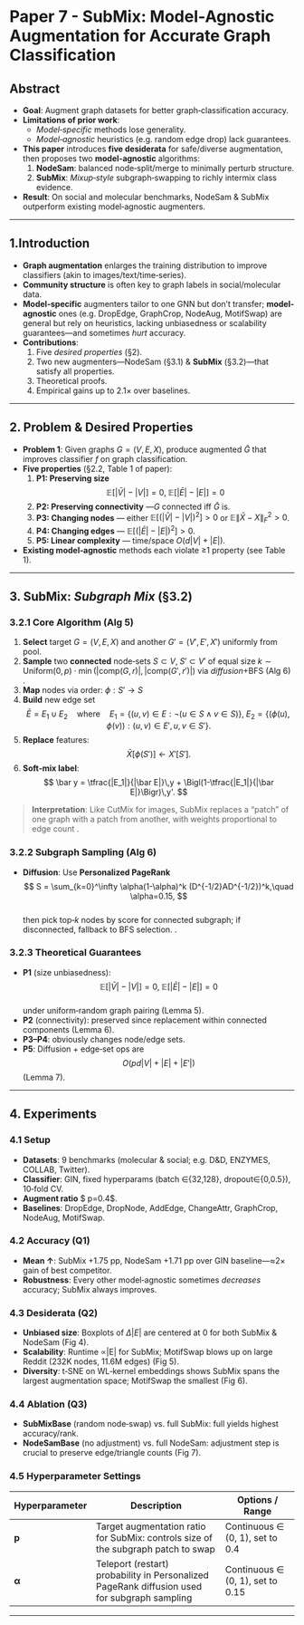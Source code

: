 # Paper 7 - SubMix: Model-Agnostic Augmentation for Accurate Graph Classification

## Abstract  
- **Goal**: Augment graph datasets for better graph‐classification accuracy.  
- **Limitations of prior work**:  
  - *Model‐specific* methods lose generality.  
  - *Model‐agnostic* heuristics (e.g. random edge drop) lack guarantees.  
- **This paper** introduces **five desiderata** for safe/diverse augmentation, then proposes two **model‐agnostic** algorithms:  
  1. **NodeSam**: balanced node‐split/merge to minimally perturb structure.  
  2. **SubMix**: *Mixup‑style* subgraph‐swapping to richly intermix class evidence.   
- **Result**: On social and molecular benchmarks, NodeSam & SubMix outperform existing model‐agnostic augmenters.

---

## 1.Introduction  
- **Graph augmentation** enlarges the training distribution to improve classifiers (akin to images/text/time‐series).  
- **Community structure** is often key to graph labels in social/molecular data.  
- **Model‐specific** augmenters tailor to one GNN but don’t transfer; **model‐agnostic** ones (e.g. DropEdge, GraphCrop, NodeAug, MotifSwap) are general but rely on heuristics, lacking unbiasedness or scalability guarantees—and sometimes *hurt* accuracy.   
- **Contributions**:  
  1. Five *desired properties* (§2).  
  2. Two new augmenters—NodeSam (§3.1) & **SubMix** (§3.2)—that satisfy all properties.  
  3. Theoretical proofs.  
  4. Empirical gains up to 2.1× over baselines.

---

## 2. Problem & Desired Properties  
- **Problem 1**: Given graphs $G=(V,E,X)$, produce augmented $\bar G$ that improves classifier $f$ on graph classification.  
- **Five properties** (§2.2, Table 1 of paper):  
  1. **P1: Preserving size**  
     $$\mathbb{E}[|\bar V|-|V|]=0,\;\mathbb{E}[|\bar E|-|E|]=0$$  
  2. **P2: Preserving connectivity** —$G$ connected iff $\bar G$ is.  
  3. **P3: Changing nodes** — either $\mathbb{E}[(|\bar V|-|V|)^2]>0$ or $\mathbb{E}\|\bar X-X\|_F^2>0$.  
  4. **P4: Changing edges** — $\mathbb{E}[(|\bar E|-|E|)^2]>0$.  
  5. **P5: Linear complexity** — time/space $O(d|V|+|E|)$.   
- **Existing model‑agnostic** methods each violate ≥1 property (see Table 1).

---

## 3. SubMix: *Subgraph Mix* (§3.2)  
### 3.2.1 Core Algorithm (Alg 5)  
1. **Select** target $G=(V,E,X)$ and another $G'=(V',E',X')$ uniformly from pool.  
2. **Sample** two **connected** node‐sets $S\subset V,\;S'\subset V'$ of equal size $k\sim\mathrm{Uniform}(0,p)\cdot\min(|\mathrm{comp}(G,r)|,|\mathrm{comp}(G',r')|)$ via _diffusion_+BFS (Alg 6) .  
3. **Map** nodes via order: $\phi:S'\to S$  
4. **Build** new edge set  
   $$
     \bar E = E_1 \cup E_2
     \quad\text{where}\quad
     E_1=\{(u,v)\in E:\neg(u\in S\land v\in S)\},\;
     E_2=\{(\phi(u),\phi(v)):(u,v)\in E',\,u,v\in S'\}.
   $$  
5. **Replace** features:  
   $$\bar X[\phi(S')] \leftarrow X'[S'].$$  
6. **Soft‐mix label**:  
   $$
     \bar y = \tfrac{|E_1|}{|\bar E|}\,y + \Bigl(1-\tfrac{|E_1|}{|\bar E|}\Bigr)\,y'.
   $$  
> **Interpretation**: Like CutMix for images, SubMix replaces a “patch” of one graph with a patch from another, with weights proportional to edge count .

### 3.2.2 Subgraph Sampling (Alg 6)  
- **Diffusion**: Use **Personalized PageRank**  
  $$
    S = \sum_{k=0}^\infty \alpha(1-\alpha)^k (D^{-1/2}AD^{-1/2})^k,\quad \alpha=0.15,
  $$  
  then pick top‑$k$ nodes by score for connected subgraph; if disconnected, fallback to BFS selection. .

### 3.2.3 Theoretical Guarantees  
- **P1** (size unbiasedness):  
  $$\mathbb{E}[|\bar V|-|V|]=0,\;\mathbb{E}[|\bar E|-|E|]=0$$  
  under uniform‑random graph pairing (Lemma 5).   
- **P2** (connectivity): preserved since replacement within connected components (Lemma 6).  
- **P3–P4**: obviously changes node/edge sets.  
- **P5**: Diffusion + edge‐set ops are $$O(pd|V|+|E|+|E'|)$$ (Lemma 7).

---

## 4. Experiments  

### 4.1 Setup  
- **Datasets**: 9 benchmarks (molecular & social; e.g. D&D, ENZYMES, COLLAB, Twitter).  
- **Classifier**: GIN, fixed hyperparams (batch ∈{32,128}, dropout∈{0,0.5}), 10‐fold CV.  
- **Augment ratio** $ p=0.4$.  
- **Baselines**: DropEdge, DropNode, AddEdge, ChangeAttr, GraphCrop, NodeAug, MotifSwap. 

### 4.2 Accuracy (Q1)  
- **Mean ↑**: SubMix +1.75 pp, NodeSam +1.71 pp over GIN baseline—≈2× gain of best competitor.  
- **Robustness**: Every other model‑agnostic sometimes *decreases* accuracy; SubMix always improves. 

### 4.3 Desiderata (Q2)  
- **Unbiased size**: Boxplots of $\Delta|E|$ are centered at 0 for both SubMix & NodeSam (Fig 4).  
- **Scalability**: Runtime ∝|E| for SubMix; MotifSwap blows up on large Reddit (232K nodes, 11.6M edges) (Fig 5).  
- **Diversity**: t‐SNE on WL‐kernel embeddings shows SubMix spans the largest augmentation space; MotifSwap the smallest (Fig 6).

### 4.4 Ablation (Q3)  
- **SubMixBase** (random node‐swap) vs. full SubMix: full yields highest accuracy/rank.  
- **NodeSamBase** (no adjustment) vs. full NodeSam: adjustment step is crucial to preserve edge/triangle counts (Fig 7).

### 4.5 Hyperparameter Settings

| Hyperparameter    | Description                                                                                 | Options / Range                  |
|-------------------|---------------------------------------------------------------------------------------------|----------------------------------|
| **p**             | Target augmentation ratio for SubMix: controls size of the subgraph patch to swap            | Continuous ∈ (0, 1), set to 0.4  |
| **α**             | Teleport (restart) probability in Personalized PageRank diffusion used for subgraph sampling | Continuous ∈ (0, 1), set to 0.15 |


---